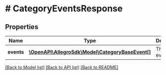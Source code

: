 # # CategoryEventsResponse

## Properties

Name | Type | Description | Notes
------------ | ------------- | ------------- | -------------
**events** | [**\OpenAPI\AllegroSdk\Model\CategoryBaseEvent[]**](CategoryBaseEvent.md) | The list of events. |

[[Back to Model list]](../../README.md#models) [[Back to API list]](../../README.md#endpoints) [[Back to README]](../../README.md)
